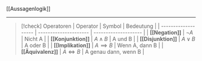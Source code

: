 [[Aussagenlogik]]

---

> [!check] Operatoren
| Operator            | Symbol                | Bedeutung            |
| ------------------- | --------------------- | -------------------- |
| **[[Negation]]**    | $\lnot A$             | Nicht A              |
| **[[Konjunktion]]** | $A \land B$           | A und B              |
| **[[Disjunktion]]** | $A \lor B$            | A oder B             |
| **[[Implikation]]** | $A \implies B$             | Wenn A, dann B       |
| **[[Äquivalenz]]**  | $A \Leftrightarrow B$ | A genau dann, wenn B |
